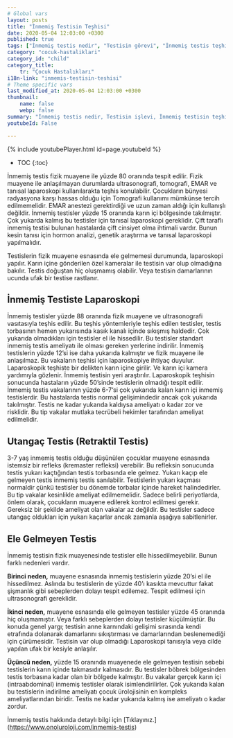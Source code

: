 ```yaml
---
# Global vars
layout: posts
title: "İnmemiş Testisin Teşhisi"
date: 2020-05-04 12:03:00 +0300
published: true
tags: ["İnmemiş testis nedir", "Testisin görevi", "İnmemiş testis teşhisi", "Mahcup testis", "İnmemiş testis muayene", "İnmemiş testis ameliyatı", "İnmemiş testis ameliyat teknikleri", "inmemiş testis" , "inmemiş testis laparoskopi" , "utangaç testis" , "retraktil testis" , "ele gelmeyen testis" , "inmemiş testis neden indirilir" , "inmemiş testis nedeni" , "inmemiş testis kısırlık" , "inmemiş testis kanser" , "inmemiş testis torsiyonu" , "inmemiş testis ilaç" , "inmemiş testis tedavi" , "inmemiş testis çözüm" , "orşiopeksi" , "fowler-stephens" , "damarı kesilmeden inmemiş testis ameliyatı" , "başarısız inmemiş testis ameliyatı" , "başarısız inmemiş testis" , "re-do inmemiş testis"]
category: "cocuk-hastaliklari"
category_id: "child"
category_title:
    tr: "Çocuk Hastalıkları"
i18n-link: "inmemis-testisin-teshisi"
# Theme specific vars
last_modified_at: 2020-05-04 12:03:00 +0300
thumbnail:
    name: false
    webp: false
summary: "İnmemiş testis nedir, Testisin işlevi, İnmemiş testisin teşhisi, Mahcup testis, İnmemiş testiste fizik muayene, İnmemiş testis ameliyatı ve ameliyat teknikleri, Başarısız operasyonla indirilememiş testisler nasıl indirilir?, İndirilemeyen testis var mıdır?"
youtubeId: False

---
```

{% include youtubePlayer.html id=page.youtubeId %}

* TOC
{:toc}

İnmemiş testis fizik muayene ile yüzde 80 oranında tespit edilir. Fizik muayene ile anlaşılmayan durumlarda ultrasonografi, tomografi, EMAR ve tanısal laparoskopi kullanılarakta teşhis konulabilir. Çocukların bünyesi radyasyona karşı hassas olduğu için Tomografi kullanımı mümkünse tercih edilmemelidir. EMAR anestezi gerektirdiği ve uzun zaman aldığı için kullanışlı değildir. İnmemiş testisler yüzde 15 oranında karın içi bölgesinde takılmıştır. Çok yukarda kalmış bu testisler için tanısal laparoskopi gereklidir. Çift taraflı inmemiş testisi bulunan hastalarda çift cinsiyet olma ihtimali vardır. Bunun kesin tanısı için hormon analizi, genetik araştırma ve  tanısal laparoskopi yapılmalıdır.

Testislerin fizik muayene esnasında ele gelmemesi durumunda, laparoskopi yapılır. Karın içine gönderilen özel kameralar ile testisin var olup olmadığına bakılır. Testis doğuştan hiç oluşmamış olabilir. Veya testisin damarlarının ucunda ufak bir testise rastlanır.


## İnmemiş Testiste Laparoskopi

İnmemiş testisler yüzde 88 oranında fizik muayene ve ultrasonografi vasıtasıyla teşhis edilir. Bu teşhis yöntemleriyle teşhis edilen testisler, testis torbasının hemen yukarısında kasık kanalı içinde sıkışmış haldedir. Çok yukarıda olmadıkları için testisler el ile hissedilir. Bu testisler standart inmemiş testis ameliyatı ile olması gereken yerlerine indirilir. İnmemiş testislerin yüzde 12’si ise daha yukarıda kalmıştır ve fizik muayene ile anlaşılmaz. Bu vakaların teşhisi için laparoskopiye ihtiyaç duyulur. Laparoskopik teşhiste bir delikten karın içine girilir. Ve karın içi kamera yardımıyla gözlenir. İnmemiş testisin yeri araştırılır. Laparoskopik teşhisin sonucunda hastaların yüzde 50’sinde testislerin olmadığı tespit edilir. İnmemiş testis vakalarının yüzde 6-7‘si  çok yukarıda kalan karın içi inmemiş testislerdir. Bu hastalarda testis normal gelişimindedir ancak çok yukarıda takılmıştır. Testis ne kadar yukarıda kaldıysa ameliyatı o kadar zor ve risklidir. Bu tip vakalar mutlaka tecrübeli hekimler tarafından ameliyat edilmelidir.

## Utangaç Testis (Retraktil Testis)

3-7 yaş inmemiş testis olduğu düşünülen çocuklar muayene esnasında istemsiz bir refleks (kremaster refleksi) verebilir. Bu refleksin sonucunda testis yukarı kaçtığından testis torbasında ele gelmez. Yukarı kaçıp ele gelmeyen testis inmemiş testis sanılabilir. Testislerin yukarı kaçması normaldir çünkü testisler bu dönemde torbalar içinde hareket halindedirler. Bu tip vakalar kesinlikle ameliyat edilmemelidir. Sadece belirli periyotlarda, önlem olarak, çocukların muayene edilerek kontrol edilmesi gerekir. Gereksiz bir şekilde ameliyat olan vakalar az değildir. Bu testisler sadece utangaç oldukları için yukarı kaçarlar ancak zamanla aşağıya sabitlenirler.

## Ele Gelmeyen Testis

İnmemiş testisin fizik muayenesinde testisler elle hissedilmeyebilir. Bunun farklı nedenleri vardır.

**Birinci neden,** muayene esnasında inmemiş testislerin yüzde 20’si el ile hissedilmez. Aslında bu testislerin de yüzde 40’ı kasıkta mevcuttur fakat şişmanlık gibi sebeplerden dolayı tespit edilemez. Tespit edilmesi için ultrasonografi gereklidir.

**İkinci neden,** muayene esnasında elle gelmeyen testisler yüzde 45 oranında hiç oluşmamıştır. Veya farklı sebeplerden dolayı testisler küçülmüştür. Bu konuda genel yargı; testisin anne karnındaki gelişimi sırasında kendi etrafında dolanarak damarlarını sıkıştırması ve damarlarından beslenemediği için çürümesidir. Testisin var olup olmadığı Laparoskopi tanısıyla veya cilde yapılan ufak bir kesiyle anlaşılır.

**Üçüncü neden,** yüzde 15 oranında muayenede ele gelmeyen testisin sebebi testislerin karın içinde takmasıdır kalmasıdır. Bu testisler böbrek bölgesinden testis torbasına kadar olan bir bölgede kalmıştır. Bu vakalar gerçek karın içi (intraabdominal) inmemiş testisler olarak isimlendirilirler. Çok yukarıda kalan bu testislerin indirilme ameliyatı çocuk ürolojisinin en kompleks ameliyatlarından biridir. Testis ne kadar yukarıda kalmış ise ameliyatı o kadar zordur.


İnmemiş testis hakkında detaylı bilgi için [Tıklayınız.] (https://www.onoluroloji.com/inmemis-testis)
